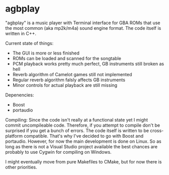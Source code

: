 # agbplay
"agbplay" is a music player with Terminal interface for GBA ROMs that use the most common (aka mp2k/m4a) sound engine format.
The code itself is written in C++.

Current state of things:
- The GUI is more or less finished
- ROMs can be loaded and scanned for the songtable
- PCM playback works pretty much perfect, GB instruments still broken as hell
- Reverb algorithm of Camelot games still not implemented
- Regular reverb algorithm falsly affects GB instruments
- Minor controls for actual playback are still missing

Depenencies:
- Boost
- portaudio

Compiling:
Since the code isn't really at a functional state yet I might commit uncompileable code. Therefore, if you attempt to compile don't be surprised if you get a bunch of errors.
The code itself is written to be cross-platform compatible. That's why I've decided to go with Boost and portaudio.
However, for now the main development is done on Linux. So as long as there is not a Visual Studio project available the best chances are probably to use Cygwin for compiling on Windows.

I might eventually move from pure Makefiles to CMake, but for now there is other priorities.
